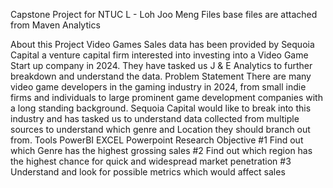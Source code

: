 Capstone Project for NTUC L - Loh Joo Meng Files base files are attached from Maven Analytics

About this Project
Video Games Sales data has been provided by Sequoia Capital a venture capital firm interested into investing into a Video Game Start up company in 2024. They have tasked us J & E Analytics to further breakdown and understand the data.
Problem Statement
There are many video game developers in the gaming industry in 2024, from small indie firms and individuals to large prominent game development companies with a long standing background. Sequoia Capital would like to break into this industry and has tasked us to understand data collected from multiple sources to understand which genre and Location they should branch out from.
Tools
PowerBI
EXCEL
Powerpoint
Research Objective
#1 Find out which Genre has the highest grossing sales
#2 Find out which region has the highest chance for quick and widespread market penetration
#3 Understand and look for possible metrics which would affect sales
